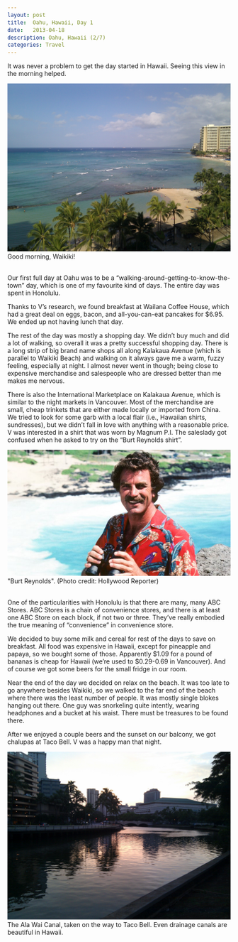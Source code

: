 ```yaml
---
layout: post
title:  Oahu, Hawaii, Day 1
date:   2013-04-18
description: Oahu, Hawaii (2/7)
categories: Travel
---
```

It was never a problem to get the day started in Hawaii. Seeing this view in the morning helped.
<div class="img_row">
	<img class="col two" src="/img/2013-04-18-a.jpg">
</div>
<div class="col three caption">
	Good morning, Waikiki! 
</div>
<br/>

Our first full day at Oahu was to be a “walking-around-getting-to-know-the-town” day, which is one of my favourite kind of days. The entire day was spent in Honolulu.

Thanks to V’s research, we found breakfast at Wailana Coffee House, which had a great deal on eggs, bacon, and all-you-can-eat pancakes for $6.95. We ended up not having lunch that day.

The rest of the day was mostly a shopping day.  We didn’t buy much and did a lot of walking, so overall it was a pretty successful shopping day. There is a long strip of big brand name shops all along Kalakaua Avenue (which is parallel to Waikiki Beach) and walking on it always gave me a warm, fuzzy feeling, especially at night. I almost never went in though; being close to expensive merchandise and salespeople who are dressed better than me makes me nervous.

There is also the International Marketplace on Kalakaua Avenue, which is similar to the night markets in Vancouver. Most of the merchandise are small, cheap trinkets that are either made locally or imported from China.  We tried to look for some garb with a local flair (i.e., Hawaiian shirts, sundresses), but we didn’t fall in love with anything with a reasonable price. V was interested in a shirt that was worn by Magnum P.I. The saleslady got confused when he asked to try on the “Burt Reynolds shirt”.
<div class="img_row">
	<img class="col three" src="/img/2013-04-18-c.jpg">
</div>
<div class="col three caption">
	"Burt Reynolds". (Photo credit: Hollywood Reporter) 
</div>
<br/>

One of the particularities with Honolulu is that there are many, many ABC Stores. ABC Stores is a chain of convenience stores, and there is at least one ABC Store on each block, if not two or three. They’ve really embodied the true meaning of “convenience” in convenience store.

We decided to buy some milk and cereal for rest of the days to save on breakfast. All food was expensive in Hawaii, except for pineapple and papaya, so we bought some of those. Apparently $1.09 for a pound of bananas is cheap for Hawaii (we’re used to $0.29-0.69 in Vancouver). And of course we got some beers for the small fridge in our room.

Near the end of the day we decided on relax on the beach. It was too late to go anywhere besides Waikiki, so we walked to the far end of the beach where there was the least number of people. It was mostly single blokes hanging out there. One guy was snorkeling quite intently, wearing headphones and a bucket at his waist. There must be treasures to be found there.

After we enjoyed a couple beers and the sunset on our balcony, we got chalupas at Taco Bell. V was a happy man that night.
<div class="img_row">
	<img class="col one" src="/img/2013-04-18-b.jpg">
</div>
<div class="col three caption">
	The Ala Wai Canal, taken on the way to Taco Bell. Even drainage canals are beautiful in Hawaii. 
</div>
<br/>
